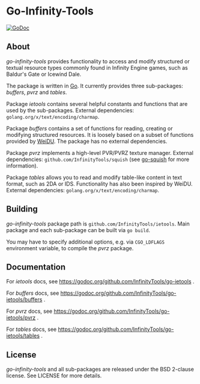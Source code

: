 # Go-Infinity-Tools
[![GoDoc](https://godoc.org/github.com/InfinityTools/go-ietools?status.svg)](https://godoc.org/github.com/InfinityTools/go-ietools)

## About

*go-infinity-tools* provides functionality to access and modify structured or textual resource types commonly found in Infinity Engine games, such as Baldur's Gate or Icewind Dale.

The package is written in [Go](https://golang.org/). It currently provides three sub-packages: *buffers*, *pvrz* and *tables*.

Package *ietools* contains several helpful constants and functions that are used by the sub-packages. External dependencies: `golang.org/x/text/encoding/charmap`.

Package *buffers* contains a set of functions for reading, creating or modifying structured resources. It is loosely based on a subset of functions provided by [WeiDU](http://www.weidu.org/%7Ethebigg/README-WeiDU.html). The package has no external dependencies.

Package *pvrz* implements a high-level PVR/PVRZ texture manager. External dependencies: `github.com/InfinityTools/squish` (see [go-squish](http://github.com/InfinityTools/go-squish) for more information).

Package *tables* allows you to read and modify table-like content in text format, such as 2DA or IDS. Functionality has also been inspired by WeiDU. External dependencies: `golang.org/x/text/encoding/charmap`.

## Building

*go-infinity-tools* package path is `github.com/InfinityTools/ietools`. Main package and each sub-package can be built via `go build`.

You may have to specify additional options, e.g. via `CGO_LDFLAGS` environment variable, to compile the *pvrz* package.

## Documentation

For *ietools* docs, see https://godoc.org/github.com/InfinityTools/go-ietools .

For *buffers* docs, see https://godoc.org/github.com/InfinityTools/go-ietools/buffers .

For *pvrz* docs, see https://godoc.org/github.com/InfinityTools/go-ietools/pvrz .

For *tables* docs, see https://godoc.org/github.com/InfinityTools/go-ietools/tables .

## License

*go-infinity-tools* and all sub-packages are released under the BSD 2-clause license. See LICENSE for more details.
